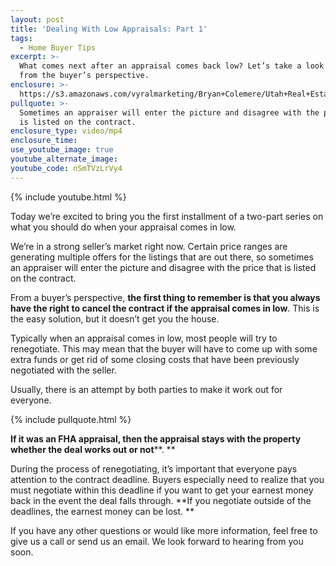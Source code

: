 ```yaml
---
layout: post
title: 'Dealing With Low Appraisals: Part 1'
tags:
  - Home Buyer Tips
excerpt: >-
  What comes next after an appraisal comes back low? Let’s take a look at things
  from the buyer’s perspective.
enclosure: >-
  https://s3.amazonaws.com/vyralmarketing/Bryan+Colemere/Utah+Real+Estate+Low+Appraisal+Buyers.mp4
pullquote: >-
  Sometimes an appraiser will enter the picture and disagree with the price that
  is listed on the contract.
enclosure_type: video/mp4
enclosure_time:
use_youtube_image: true
youtube_alternate_image:
youtube_code: nSmTVzLrVy4
---
```


{% include youtube.html %}

Today we’re excited to bring you the first installment of a two-part series on what you should do when your appraisal comes in low. 

We’re in a strong seller’s market right now. Certain price ranges are generating multiple offers for the listings that are out there, so sometimes an appraiser will enter the picture and disagree with the price that is listed on the contract.  

From a buyer’s perspective, **the first thing to remember is that you always have the right to cancel the contract if the appraisal comes in low**. This is the easy solution, but it doesn’t get you the house.

Typically when an appraisal comes in low, most people will try to renegotiate. This may mean that the buyer will have to come up with some extra funds or get rid of some closing costs that have been previously negotiated with the seller. 

Usually, there is an attempt by both parties to make it work out for everyone. 

{% include pullquote.html %}

**If it was an FHA appraisal, then the appraisal stays with the property whether the deal works out or not****. **

During the process of renegotiating, it’s important that everyone pays attention to the contract deadline. Buyers especially need to realize that you must negotiate within this deadline if you want to get your earnest money back in the event the deal falls through. **If you negotiate outside of the deadlines, the earnest money can be lost. **

If you have any other questions or would like more information, feel free to give us a call or send us an email. We look forward to hearing from you soon.<br>
